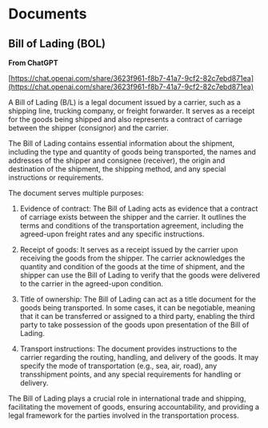 # Documents

## Bill of Lading (BOL)

**From ChatGPT**

[https://chat.openai.com/share/3623f961-f8b7-41a7-9cf2-82c7ebd871ea](https://chat.openai.com/share/3623f961-f8b7-41a7-9cf2-82c7ebd871ea)

A Bill of Lading (B/L) is a legal document issued by a carrier, such as a shipping line, trucking company, or freight forwarder. It serves as a receipt for the goods being shipped and also represents a contract of carriage between the shipper (consignor) and the carrier.

The Bill of Lading contains essential information about the shipment, including the type and quantity of goods being transported, the names and addresses of the shipper and consignee (receiver), the origin and destination of the shipment, the shipping method, and any special instructions or requirements.

The document serves multiple purposes:

1. Evidence of contract: The Bill of Lading acts as evidence that a contract of carriage exists between the shipper and the carrier. It outlines the terms and conditions of the transportation agreement, including the agreed-upon freight rates and any specific instructions.

2. Receipt of goods: It serves as a receipt issued by the carrier upon receiving the goods from the shipper. The carrier acknowledges the quantity and condition of the goods at the time of shipment, and the shipper can use the Bill of Lading to verify that the goods were delivered to the carrier in the agreed-upon condition.

3. Title of ownership: The Bill of Lading can act as a title document for the goods being transported. In some cases, it can be negotiable, meaning that it can be transferred or assigned to a third party, enabling the third party to take possession of the goods upon presentation of the Bill of Lading.

4. Transport instructions: The document provides instructions to the carrier regarding the routing, handling, and delivery of the goods. It may specify the mode of transportation (e.g., sea, air, road), any transshipment points, and any special requirements for handling or delivery.

The Bill of Lading plays a crucial role in international trade and shipping, facilitating the movement of goods, ensuring accountability, and providing a legal framework for the parties involved in the transportation process.
